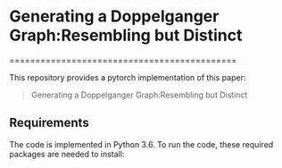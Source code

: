 # Generating a Doppelganger Graph:Resembling but Distinct
============================================

This repository provides a pytorch implementation of this paper:
> Generating a Doppelganger Graph:Resembling but Distinct


## Requirements

The code is implemented in Python 3.6. To run the code, these required packages are needed to install:

```

```
